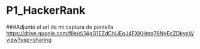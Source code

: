 # P1_HackerRank

###Adjunto el url de mi captura de pantalla
https://drive.google.com/file/d/14gG1EZdChUEqJ4FXKHmq79NyEcZDkyxV/view?usp=sharing
